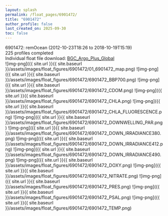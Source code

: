 ```yaml
---
layout: splash
permalink: /float_pages/6901472/
title: "6901472"
author_profile: false
last_created_on: 2025-09-30
toc: false
---
```

 
6901472: remOcean (2012-10-23T18:26 to 2018-10-19T15:19)\
225 profiles completed\
Individual float file download: [BGC_Argo_Plus_Global](https://ftp.soest.hawaii.edu/bgc_argo_plus/Individual_Floats/outliers_removed/6901472_Sprof_processed.nc)\
![img-png]({{ site.url }}{{ site.baseurl }}/assets/images/float_figures/6901472/01_6901472_map.png)
![img-png]({{ site.url }}{{ site.baseurl }}/assets/images/float_figures/6901472/6901472_BBP700.png)
![img-png]({{ site.url }}{{ site.baseurl }}/assets/images/float_figures/6901472/6901472_CDOM.png)
![img-png]({{ site.url }}{{ site.baseurl }}/assets/images/float_figures/6901472/6901472_CHLA.png)
![img-png]({{ site.url }}{{ site.baseurl }}/assets/images/float_figures/6901472/6901472_CHLA_FLUORESCENCE.png)
![img-png]({{ site.url }}{{ site.baseurl }}/assets/images/float_figures/6901472/6901472_DOWNWELLING_PAR.png)
![img-png]({{ site.url }}{{ site.baseurl }}/assets/images/float_figures/6901472/6901472_DOWN_IRRADIANCE380.png)
![img-png]({{ site.url }}{{ site.baseurl }}/assets/images/float_figures/6901472/6901472_DOWN_IRRADIANCE412.png)
![img-png]({{ site.url }}{{ site.baseurl }}/assets/images/float_figures/6901472/6901472_DOWN_IRRADIANCE490.png)
![img-png]({{ site.url }}{{ site.baseurl }}/assets/images/float_figures/6901472/6901472_DOXY.png)
![img-png]({{ site.url }}{{ site.baseurl }}/assets/images/float_figures/6901472/6901472_NITRATE.png)
![img-png]({{ site.url }}{{ site.baseurl }}/assets/images/float_figures/6901472/6901472_PRES.png)
![img-png]({{ site.url }}{{ site.baseurl }}/assets/images/float_figures/6901472/6901472_PSAL.png)
![img-png]({{ site.url }}{{ site.baseurl }}/assets/images/float_figures/6901472/6901472_TEMP.png)
